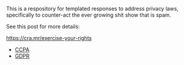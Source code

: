 This is a respository for templated responses to address privacy laws, specifically to counter-act the ever growing shit show that is spam.

See this post for more details:

https://cra.mr/exercise-your-rights

- [CCPA](https://github.com/dcramer/anti-spam/blob/main/CCPA)
- [GDPR](https://github.com/dcramer/anti-spam/blob/main/GDPR)
